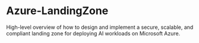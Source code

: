 # Azure-LandingZone
High-level overview of how to design and implement a secure, scalable, and compliant landing zone for deploying AI workloads on Microsoft Azure.
